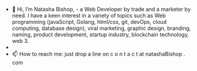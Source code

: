 - 👋 Hi, I’m Natasha Bishop, -
a Web Developer by trade and a marketer by need. I have a keen interest in a variety of topics such as 
Web programming (javaScript, Golang, html/css, git, devOps, cloud computing, database design), 
viral marketing, graphic design, branding, naming, product development, startup industry, blockchain technology, web 3.
-
- 📫 How to reach me: just drop a line on c o n t a c t at natashaBishop . com
